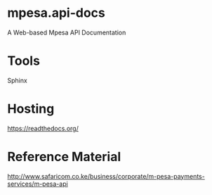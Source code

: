 # mpesa.api-docs
A Web-based Mpesa API Documentation

# Tools
Sphinx

# Hosting
https://readthedocs.org/

# Reference Material
http://www.safaricom.co.ke/business/corporate/m-pesa-payments-services/m-pesa-api




